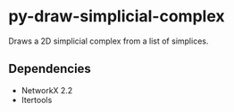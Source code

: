 # py-draw-simplicial-complex
Draws a 2D simplicial complex from a list of simplices.

Dependencies
------------
* NetworkX 2.2
* Itertools


